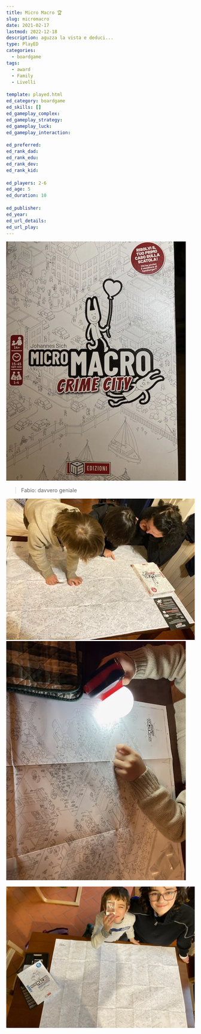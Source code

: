 ```yaml
---
title: Micro Macro 🏆
slug: micromacro
date: 2021-02-17
lastmod: 2022-12-18
description: aguzza la vista e deduci...
type: PlayED
categories:
  - boardgame
tags:
  - award
  - Family
  - Livelli

template: played.html
ed_category: boardgame
ed_skills: []
ed_gameplay_complex: 
ed_gameplay_strategy: 
ed_gameplay_luck: 
ed_gameplay_interaction: 

ed_preferred: 
ed_rank_dad: 
ed_rank_edu: 
ed_rank_dev: 
ed_rank_kid: 

ed_players: 2-6
ed_age: 5
ed_duration: 10

ed_publisher: 
ed_year: 
ed_url_details: 
ed_url_play: 
---
```


![](../../assets/img/played/boardgame/micromacro.webp)

> Fabio: davvero geniale

![](../../assets/img/played/boardgame/micromacro_1.webp)
![](../../assets/img/played/boardgame/micromacro_2.webp)

![](../../assets/img/played/boardgame/micro-macro-lens.webp)
